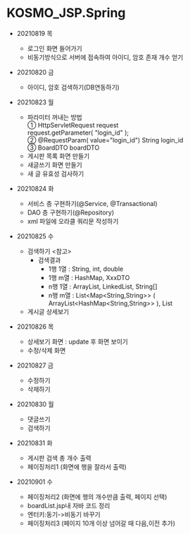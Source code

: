 # KOSMO_JSP.Spring

- 20210819 목
  - 로그인 화면 들어가기
  - 비동기방식으로 서버에 접속하여 아이디, 암호 존재 개수 얻기 


- 20210820 금
  - 아이디, 암호 검색하기(DB연동하기)


- 20210823 월
  - 파라미터 꺼내는 방법  
    ① HttpServletRequest request  
      request.getParameter( "login_id" );  
    ② @RequestParam( value="login_id") String login_id  
    ③ BoardDTO boardDTO  
  - 게시판 목록 화면 만들기
  - 새글쓰기 화면 만들기
  - 새 글 유효성 검사하기

- 20210824 화
  - 서비스 층 구현하기(@Service, @Transactional)
  - DAO 층 구현하기(@Repository)
  - xml 파일에 오라클 쿼리문 작성하기

- 20210825 수
  - 검색하기 
    <참고>
      - 검색결과
        -  1행 1열 : String, int, double
        -  1행 m열 : HashMap, XxxDTO
        -  n행 1열 : ArrayList, LinkedList, String[]
        -  n행 m열 : List<Map<String,String>> (  ArrayList<HashMap<String,String>>  ), List<XxxDTO>
  - 게시글 상세보기
  
- 20210826 목
  - 상세보기 화면 : update 후 화면 보이기
  - 수정/삭제 화면
  
- 20210827 금
   - 수정하기
   - 삭제하기

- 20210830 월
   - 댓글쓰기
   - 검색하기

- 20210831 화
   - 게시판 검색 총 개수 출력
   - 페이징처리1 (화면에 행을 잘라서 출력)
  
 - 20210901 수
   - 페이징처리2 (화면에 행의 개수만큼 출력, 페이지 선택)
   - boardList.jsp내 자바 코드 정리
   - 엔터키:동기->비동기 바꾸기
   - 페이징처리3 (페이지 10개 이상 넘어갈 때 다음,이전 추가)
